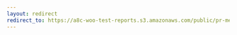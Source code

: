 ```yaml
---
layout: redirect
redirect_to: https://a8c-woo-test-reports.s3.amazonaws.com/public/pr-merge/41876/api/index.html
---
```

